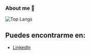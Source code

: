 ### About me 👋


![Top Langs](https://github-readme-stats.vercel.app/api/top-langs/?username=anuraghazra&layout=compact)

## Puedes encontrarme en:

 - [LinkedIn](www.linkedin.com/in/álvaro-del-burgo-pérez-9789972a0)
